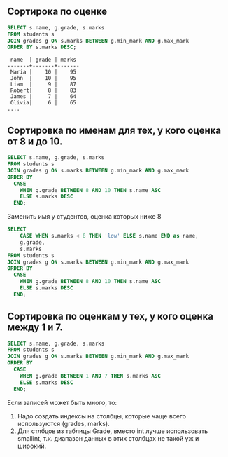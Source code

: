 ## Сортирока по оценке

```sql
SELECT s.name, g.grade, s.marks
FROM students s
JOIN grades g ON s.marks BETWEEN g.min_mark AND g.max_mark
ORDER BY s.marks DESC;
```

```
 name  | grade | marks 
-------+-------+-------
 Maria |    10 |    95
 John  |    10 |    95
 Liam  |     9 |    87
 Robert|     8 |    83
 James |     7 |    64
 Olivia|     6 |    65
....
```

## Сортировка по именам для тех, у кого оценка от 8 и до 10.

```sql
SELECT s.name, g.grade, s.marks
FROM students s
JOIN grades g ON s.marks BETWEEN g.min_mark AND g.max_mark
ORDER BY 
  CASE 
    WHEN g.grade BETWEEN 8 AND 10 THEN s.name ASC
    ELSE s.marks DESC 
  END;
```

Заменить имя у студентов, оценка которых ниже 8

```sql
SELECT 
	CASE WHEN s.marks < 8 THEN 'low' ELSE s.name END as name, 
	g.grade, 
	s.marks
FROM students s
JOIN grades g ON s.marks BETWEEN g.min_mark AND g.max_mark
ORDER BY 
  CASE 
    WHEN g.grade BETWEEN 8 AND 10 THEN s.name ASC
    ELSE s.marks DESC 
  END;
```

## Сортировка по оценкам у тех, у кого оценка между 1 и 7.

```sql
SELECT s.name, g.grade, s.marks
FROM students s
JOIN grades g ON s.marks BETWEEN g.min_mark AND g.max_mark
ORDER BY 
  CASE 
    WHEN g.grade BETWEEN 1 AND 7 THEN s.marks ASC
    ELSE s.marks DESC
  END;
```


Если записей может быть много, то:
1. Надо создать индексы на столбцы, которые чаще всего используются (grades, marks).
2. Для стлбцов из таблицы Grade, вместо int лучше использовать smallint, т.к. диапазон данных в этих столбцах не такой уж и широкий.